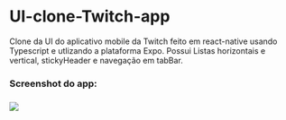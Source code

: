 # UI-clone-Twitch-app
Clone da UI do aplicativo mobile da Twitch feito em react-native usando Typescript e utlizando a plataforma Expo. Possui Listas horizontais e vertical, stickyHeader e navegação em tabBar.

<h3>Screenshot do app:<h3>
  
![](https://i.imgur.com/38IsFc9.png)
